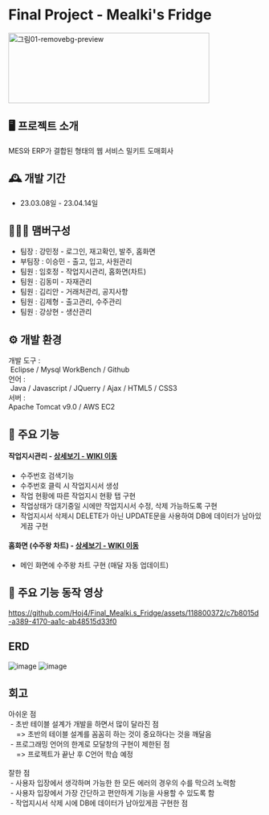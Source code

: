 # Final Project - Mealki's Fridge
<img src="https://github.com/Hoj4/Final_Mealki.s_Fridge/assets/118800372/e860ad32-1d57-4782-9c19-f8966340ee7b" alt="그림01-removebg-preview" width="400" height="140">

## 🖥️ 프로젝트 소개
  MES와 ERP가 결합된 형태의 웹 서비스 밀키트 도매회사
<br>

## 🕰️ 개발 기간
* 23.03.08일 - 23.04.14일

## 🧑‍🤝‍🧑 맴버구성
 - 팀장  : 강민정 - 로그인, 재고확인, 발주, 홈화면
 - 부팀장 : 이승민 - 출고, 입고, 사원관리
 - 팀원 : 임호정 - 작업지시관리, 홈화면(차트)
 - 팀원 : 김동미 - 자재관리
 - 팀원 : 김리안 - 거래처관리, 공지사항
 - 팀원 : 김제형 - 출고관리, 수주관리
 - 팀원 : 강상현 - 생산관리

## ⚙️ 개발 환경
개발 도구 : <br>
 Eclipse / Mysql WorkBench / Github <br>
언어 : <br>
 Java / Javascript / JQuerry / Ajax / HTML5 / CSS3 <br>
서버 :  <br>
Apache Tomcat v9.0 / AWS EC2 <br>

## 📌 주요 기능
#### 작업지시관리 - <a href="https://github.com/Hoj4/Final_Mealki.s_Fridge/wiki/%EC%9E%91%EC%97%85%EC%A7%80%EC%8B%9C%EA%B4%80%EB%A6%AC" >상세보기 - WIKI 이동</a>
- 수주번호 검색기능
- 수주번호 클릭 시 작업지시서 생성
- 작업 현황에 따른 작업지시 현황 탭 구현
- 작업상태가 대기중일 시에만 작업지시서 수정, 삭제 가능하도록 구현
- 작업지시서 삭제시 DELETE가 아닌 UPDATE문을 사용하여 DB에 데이터가 남아있게끔 구현
#### 홈화면 (수주왕 차트) - <a href="https://github.com/Hoj4/Final_Mealki.s_Fridge/wiki/%EC%88%98%EC%A3%BC%EC%99%95%EC%B0%A8%ED%8A%B8" >상세보기 - WIKI 이동</a>
- 메인 화면에 수주왕 차트 구현 (매달 자동 업데이트)

## 📌 주요 기능 동작 영상


https://github.com/Hoj4/Final_Mealki.s_Fridge/assets/118800372/c7b8015d-a389-4170-aa1c-ab48515d33f0


## ERD
![image](https://github.com/Hoj4/Final_Mealki.s_Fridge/assets/118800372/fc54e9ef-0129-4fdf-be12-633cb9c255a2)
![image](https://github.com/Hoj4/Final_Mealki.s_Fridge/assets/118800372/fab94f14-45fe-43e3-ac2a-2bcbe24a8933)

## 회고
아쉬운 점<br>
 - 초반 테이블 설계가 개발을 하면서 많이 달라진 점<br>
    => 초반의 테이블 설계를 꼼꼼히 하는 것이 중요하다는 것을 깨달음 <br>
 - 프로그래밍 언어의 한계로 모달창의 구현이 제한된 점<br>
    => 프로젝트가 끝난 후 C언어 학습 예정<br>
<br>
잘한 점 <br>
 - 사용자 입장에서 생각하며 가능한 한 모든 에러의 경우의 수를 막으려 노력함 <br>
 - 사용자 입장에서 가장 간단하고 편안하게 기능을 사용할 수 있도록 함  <br>
 - 작업지시서 삭제 시에 DB에 데이터가 남아있게끔 구현한 점


